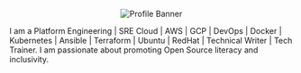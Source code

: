 
<p align="center"><img alt="Profile Banner" src="https://github.com/awsautomation/awsautomation/assets/19566456/b39604b2-e999-40e0-bd86-9cc8fb4ace43"></p>

I am a Platform Engineering | SRE Cloud | AWS | GCP | DevOps | Docker | Kubernetes | Ansible | Terraform | Ubuntu | RedHat | Technical Writer | Tech Trainer. I am passionate about promoting Open Source literacy and inclusivity.
  
</div>

<!--
**awsautomation/awsautomation** is a ✨ _special_ ✨ repository because its `README.md` (this file) appears on your GitHub profile.

Here are some ideas to get you started:

- 🔭 I’m currently working on ...
- 🌱 I’m currently learning ...
- 👯 I’m looking to collaborate on ...
- 🤔 I’m looking for help with ...
- 💬 Ask me about ...
- 📫 How to reach me: ...
- 😄 Pronouns: ...
- ⚡ Fun fact: ...
-->
